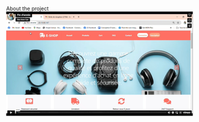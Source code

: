 About the project
[![Watch the video](https://github.com/nadaomri12/projectpfa2024/blob/master/screenshot.png)](https://player.vimeo.com/video/942130175)

